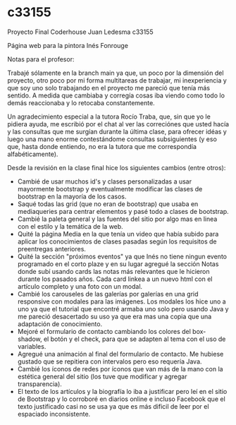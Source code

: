 # c33155
Proyecto Final Coderhouse Juan Ledesma c33155

Página web para la pintora Inés Fonrouge

Notas para el profesor:

Trabajé sólamente en la branch main ya que, un poco por la dimensión del proyecto, otro poco por mi forma multitareas de trabajar, mi inexperiencia y que soy uno solo 
trabajando en el proyecto me pareció que tenía más sentido. A medida que cambiaba y corregía cosas iba viendo como todo lo demás reaccionaba y lo retocaba constantemente.

Un agradecimiento especial a la tutora Rocío Traba, que, sin que yo le pidiera ayuda, me escribió por el chat al ver las correciónes que usted hacía y las consultas que
me surgían durante la última clase, para ofrecer idéas y luego una mano enorme contestándome consultas subsiguientes (y eso que, hasta donde entiendo, no era la tutora 
que me correspondía alfabéticamente).


Desde la revisión en la clase final hice los siguientes cambios (entre otros):

- Cambié de usar muchos id's y clases personalizadas a usar mayormente bootstrap y eventualmente modificar las clases de bootstrap en la mayoría de los casos.
- Saqué todas las grid (que no eran de bootstrap) que usaba en mediaqueries para centrar elementos y pasé todo a clases de bootstrap.
- Cambié la paleta general y las fuentes del sitio por algo mas en linea con el estilo y la temática de la web.
- Quité la página Media en la que tenía un video que había subido para aplicar los conocimientos de clases pasadas según los requisitos de preentregas anteriores.
- Quité la sección "próximos eventos" ya que Inés no tiene ningun evento programado en el corto plaze y en su lugar agregué la sección Notas donde subí usando cards 
  las notas más relevantes que le hicieron durante los pasados años. Cada card linkea a un nuevo html con el artículo completo y una foto con un modal.
- Cambié los carouseles de las galerías por galerías en una grid responsive con modales para las imágenes. Los modales los hice uno a uno ya que el tutorial que encontré 
  armaba uno solo pero usando Java y me pareció desacertado su uso ya que era mas una copia que una adaptación de conocimiento.
- Mejoré el formulario de contacto cambiando los colores del box-shadow, el botón y el check, para que se adapten al tema con el uso de variables.
- Agregué una animación al final del formulario de contacto. Me hubiese gustado que se repitiera con intervalos pero eso requería Java.
- Cambié los íconos de redes por íconos que van más de la mano con la estética general del sitio (los tuve que modificar y agregar transparencia).
- El texto de los artículos y la biografía lo iba a justificar pero leí en el sitio de Bootstrap y lo corroboré en diarios online e incluso Facebook que el texto 
  justificado casi no se usa ya que es más dificil de leer por el espaciado inconsistente.
